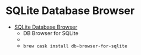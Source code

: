 # SQLite Database Browser
- [SQLite Database Browser](https://sqlitebrowser.org/)
  -  DB Browser for SQLite
  - 
  - `brew cask install db-browser-for-sqlite`
